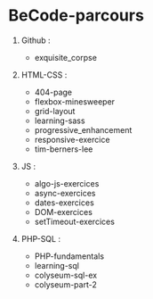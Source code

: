 # BeCode-parcours

1. Github :
    - exquisite_corpse

2. HTML-CSS :
    - 404-page
    - flexbox-minesweeper
    - grid-layout
    - learning-sass
    - progressive_enhancement
    - responsive-exercice
    - tim-berners-lee

3. JS :
    - algo-js-exercices
    - async-exercices
    - dates-exercices
    - DOM-exercices
    - setTimeout-exercices

4. PHP-SQL :
    - PHP-fundamentals
    - learning-sql
    - colyseum-sql-ex
    - colyseum-part-2

    